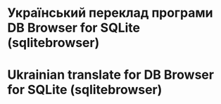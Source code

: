 # Український переклад програми DB Browser for SQLite (sqlitebrowser)
# Ukrainian translate for DB Browser for SQLite (sqlitebrowser)
